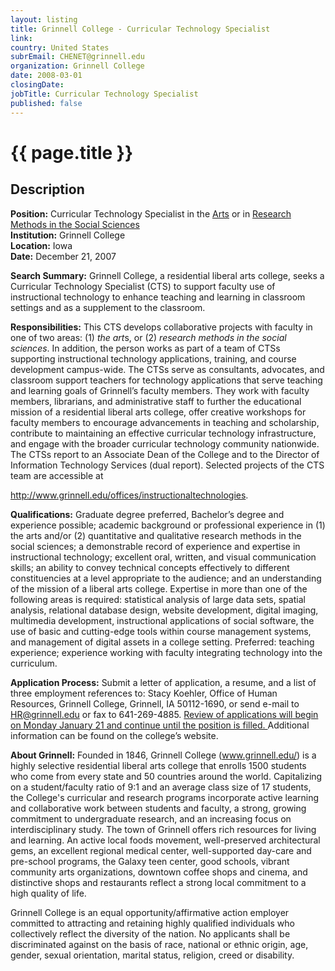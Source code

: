 ```yaml
---
layout: listing
title: Grinnell College - Curricular Technology Specialist
link:
country: United States
subrEmail: CHENET@grinnell.edu
organization: Grinnell College 
date: 2008-03-01
closingDate: 
jobTitle: Curricular Technology Specialist
published: false
---
```



# {{ page.title }}

## Description



<p>
<b>Position:</B> Curricular Technology Specialist in the <u>Arts</u> or in <u>Research Methods in the Social Sciences</u><BR>
<B>Institution:</B> Grinnell College<BR>
<B>Location:</B> Iowa<BR> 
<B>Date:</B> December 21, 2007 <P>
<B>Search Summary:</B> Grinnell College, a residential liberal arts college, seeks a Curricular Technology Specialist (CTS) to support faculty use of instructional technology to enhance teaching and learning in classroom settings and as a supplement to the classroom.<P>
<B>Responsibilities:</B> This CTS develops collaborative projects with faculty in one of two areas: (1) <I>the art</I>s, or (2)<I> research methods in the social sciences</I>. In addition, the person works as part of a team of CTSs supporting instructional technology applications, training, and course development campus-wide. The CTSs serve as consultants, advocates, and classroom support teachers for technology applications that serve teaching and learning goals of Grinnell’s faculty members. They work with faculty members, librarians, and administrative staff to further the educational mission of a residential liberal arts college, offer creative workshops for faculty members to encourage advancements in teaching and scholarship, contribute to maintaining an effective curricular technology infrastructure, and engage with the broader curricular technology community nationwide. The CTSs report to an Associate Dean of the College and to the Director of Information Technology Services (dual report). Selected projects of the CTS team are accessible at 

<A HREF="http://www.grinnell.edu/offices/instructionaltechnologies/">

http://www.grinnell.edu/offices/instructionaltechnologies</A>.
<P>

<B>Qualifications:</B> Graduate degree preferred, Bachelor’s degree and experience possible; academic background or professional experience in (1) the arts and/or (2) quantitative and qualitative research methods in the social sciences; a demonstrable record of experience and expertise in instructional technology; excellent oral, written, and visual communication skills; an ability to convey technical concepts effectively to different constituencies at a level appropriate to the audience; and an understanding of the mission of a liberal arts college. Expertise in more than one of the following areas is required: statistical analysis of large data sets, spatial analysis, relational database design, website development, digital imaging, multimedia development, instructional applications of social software, the use of basic and cutting-edge tools within course management systems, and management of digital assets in a college setting. Preferred: teaching experience; experience working with faculty integrating technology into the curriculum. <P>
<B>Application Process:</B> Submit a letter of application, a resume, and a list of three employment references to:  Stacy Koehler, Office of Human Resources, Grinnell College, Grinnell, IA 50112-1690, or send e-mail to HR@grinnell.edu or fax to 641-269-4885. <U>Review of applications will begin on Monday January 21 and continue until the position is filled. </U>Additional information can be found on the college’s website.<P>
<B>About Grinnell:</B> Founded in 1846, Grinnell College (www.grinnell.edu/) is a highly selective residential liberal arts college that enrolls 1500 students who come from every state and 50 countries around the world. Capitalizing on a student/faculty ratio of 9:1 and an average class size of 17 students, the College's curricular and research programs incorporate active learning and collaborative work between students and faculty, a strong, growing commitment to undergraduate research, and an increasing focus on interdisciplinary study. The town of Grinnell offers rich resources for living and learning. An active local foods movement, well-preserved architectural gems, an excellent regional medical center, well-supported day-care and pre-school programs, the Galaxy teen center, good schools, vibrant community arts organizations, downtown coffee shops and cinema, and distinctive shops and restaurants reflect a strong local commitment to a high quality of life.<P>

Grinnell College is an equal opportunity/affirmative action employer committed to attracting and retaining highly qualified individuals who collectively reflect the diversity of the nation.  No applicants shall be discriminated against on the basis of race, national or ethnic origin, age, gender, sexual orientation, marital status, religion, creed or disability.
</p>
